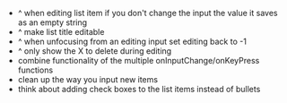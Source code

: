 - ^ when editing list item if you don't change the input the value it saves as an empty string
- ^ make list title editable 
- ^ when unfocusing from an editing input set editing back to -1
- ^ only show the X to delete during editing
- combine functionality of the multiple onInputChange/onKeyPress functions 
- clean up the way you input new items 
- think about adding check boxes to the list items instead of bullets